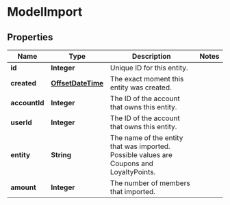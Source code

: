 

# ModelImport

## Properties

Name | Type | Description | Notes
------------ | ------------- | ------------- | -------------
**id** | **Integer** | Unique ID for this entity. | 
**created** | [**OffsetDateTime**](OffsetDateTime.md) | The exact moment this entity was created. | 
**accountId** | **Integer** | The ID of the account that owns this entity. | 
**userId** | **Integer** | The ID of the account that owns this entity. | 
**entity** | **String** | The name of the entity that was imported. Possible values are Coupons and LoyaltyPoints. | 
**amount** | **Integer** | The number of members that imported. | 



